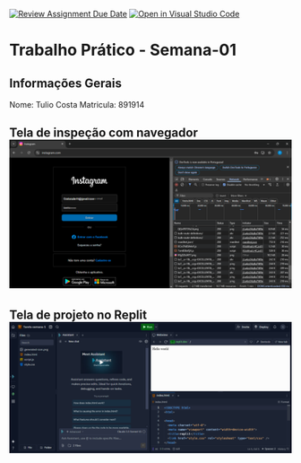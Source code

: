 [![Review Assignment Due Date](https://classroom.github.com/assets/deadline-readme-button-22041afd0340ce965d47ae6ef1cefeee28c7c493a6346c4f15d667ab976d596c.svg)](https://classroom.github.com/a/Ue6hVgM5)
[![Open in Visual Studio Code](https://classroom.github.com/assets/open-in-vscode-2e0aaae1b6195c2367325f4f02e2d04e9abb55f0b24a779b69b11b9e10269abc.svg)](https://classroom.github.com/online_ide?assignment_repo_id=18193318&assignment_repo_type=AssignmentRepo)
# Trabalho Prático - Semana-01

## Informações Gerais
Nome: Tulio Costa
Matricula: 891914

## Tela de inspeção com navegador![alt text](<Captura de tela 2025-02-18 182443.png>)


## Tela de projeto no Replit![alt text](<Captura de tela 2025-02-18 180657.png>)
 

